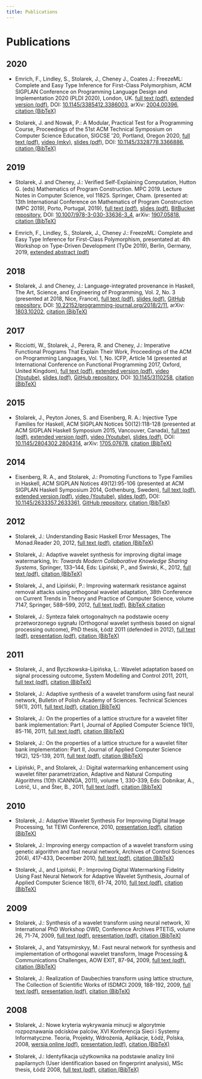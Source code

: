 ```yaml
---
title: Publications
---
```


Publications
============

2020
----

  * Emrich, F., Lindley, S., Stolarek, J., Cheney J., Coates J.: FreezeML:
    Complete and Easy Type Inference for First-Class Polymorphism, ACM SIGPLAN
    Conference on Programming Language Design and Implementation 2020 (PLDI
    2020), London, UK. [full text (pdf)](/files/emrich_lindley_stolarek_cheney_coates_freezeml.pdf),
    [extended version (pdf)](/files/emrich_lindley_stolarek_cheney_coates_freezeml_extended.pdf),
    DOI: [10.1145/3385412.3386003](https://doi.org/10.1145/3385412.3386003),
    arXiv: [2004.00396](https://arxiv.org/abs/2004.00396),
    [citation (BibTeX)](/files/emrich_lindley_stolarek_cheney_coates_freezeml.bib)

  * Stolarek, J. and Nowak, P.: A Modular, Practical Test for a Programming
    Course, Proceedings of the 51st ACM Technical Symposium on Computer Science
    Education, SIGCSE '20, Portland, Oregon 2020,
    [full text (pdf)](/files/stolarek_nowak_sigcse2020.pdf),
    [video (mkv)](/files/stolarek_nowak_sigcse2020_video.mkv),
    [slides (pdf)](/files/stolarek_nowak_sigcse2020_slides.pdf),
    DOI: [10.1145/3328778.3366886](https://doi.org/10.1145/3328778.3366886),
    [citation (BibTeX)](/files/stolarek_nowak_sigcse2020.bib)


2019
----

  * Stolarek, J. and Cheney, J.: Veriﬁed Self-Explaining Computation, Hutton
    G. (eds) Mathematics of Program Construction. MPC 2019. Lecture Notes in
    Computer Science, vol 11825. Springer, Cham. (presented at: 13th
    International Conference on Mathematics of Program Construction (MPC 2019),
    Porto, Portugal, 2019),
    [full text (pdf)](/files/stolarek_cheney_verified_self_explaining_computation.pdf),
    [slides (pdf)](/files/stolarek_cheney_verified_self_explaining_computation_slides.pdf),
    [BitBucket repository](https://bitbucket.org/jstolarek/gc_imp_slicing), DOI:
    [10.1007/978-3-030-33636-3_4](https://doi.org/10.1007/978-3-030-33636-3_4),
    arXiv: [1907.05818](https://arxiv.org/abs/1907.05818),
    [citation (BibTeX)](/files/stolarek_cheney_verified_self_explaining_computation.bib)

  * Emrich, F., Lindley, S., Stolarek, J., Cheney J.: FreezeML: Complete and
    Easy Type Inference for First-Class Polymorphism, presentated at: 4th
    Workshop on Type-Driven Development (TyDe 2019), Berlin, Germany, 2019,
    [extended abstract (pdf)](/files/emrich_lindley_stolarek_cheney_freezeml_extended_abstract.pdf)


2018
----

  * Stolarek, J. and Cheney, J.: Language-integrated provenance in Haskell, The
    Art, Science, and Engineering of Programming, Vol. 2, No. 3 (presented at
    <Programming> 2018, Nice, France),
    [full text (pdf)](/files/stolarek_cheney_language_integrated_provenance_in_haskell.pdf),
    [slides (pdf)](/files/stolarek_cheney_language_integrated_provenance_in_haskell_slides.pdf),
    [GitHub repository](https://github.com/jstolarek/skye-dsh),
    DOI: [10.22152/programming-journal.org/2018/2/11](https://doi.org/10.22152/programming-journal.org/2018/2/11),
    arXiv: [1803.10202](https://arxiv.org/abs/1803.10202),
    [citation (BibTeX)](/files/stolarek_cheney_language_integrated_provenance_in_haskell.bib)


2017
----

  * Ricciotti, W., Stolarek, J., Perera, R. and Cheney, J.: Imperative
    Functional Programs That Explain Their Work, Proceedings of the ACM on
    Programming Languages, Vol. 1, No. ICFP, Article 14 (presented at
    International Conference on Functional Programming 2017, Oxford, United
    Kingdom),
    [full text (pdf)](/files/ricciotti_stolarek_perera_cheney_icfp2017.pdf),
    [extended version (pdf)](/files/ricciotti_stolarek_perera_cheney_icfp2017_extended.pdf),
    [video (Youtube)](https://www.youtube.com/watch?v=6_ISyRsAhEY),
    [slides (pdf)](/files/ricciotti_stolarek_perera_cheney_icfp2017_slides.pdf),
    [GitHub repository](https://github.com/jstolarek/slicer),
    DOI: [10.1145/3110258](https://doi.org/10.1145/3110258),
    [citation (BibTeX)](/files/ricciotti_stolarek_perera_cheney_icfp2017.bib)


2015
----

  * Stolarek, J., Peyton Jones, S. and Eisenberg, R. A.: Injective Type Families
    for Haskell, ACM SIGPLAN Notices 50(12):118-128 (presented at ACM SIGPLAN
    Haskell Symposium 2015, Vancouver, Canada),
    [full text (pdf)](/files/stolarek_peyton-jones_eisenberg_injectivity.pdf),
    [extended version (pdf)](/files/stolarek_peyton-jones_eisenberg_injectivity_extended.pdf),
    [video (Youtube)](https://www.youtube.com/watch?v=s0wkCKZU3WI),
    [slides (pdf)](/files/injectivity-haskell15-slides.pdf),
    DOI: [10.1145/2804302.2804314](http://dx.doi.org/10.1145/2804302.2804314),
    arXiv: [1705.07678](https://arxiv.org/abs/1705.07678),
    [citation (BibTeX)](/files/stolarek_peyton-jones_eisenberg_injectivity.bib)


2014
----

  * Eisenberg, R. A., and Stolarek, J.: Promoting Functions to Type Families in
    Haskell, ACM SIGPLAN Notices 49(12):95-106 (presented at ACM SIGPLAN Haskell
    Symposium 2014, Gothenburg, Sweden),
    [full text (pdf)](/files/eisenberg_stolarek_promotion.pdf),
    [extended version (pdf)](/files/eisenberg_stolarek_promotion_extended.pdf),
    [video (Youtube)](https://www.youtube.com/watch?v=J47OTYArG08),
    [slides (pdf)](/files/promotion-haskell14-slides.pdf),
    DOI: [10.1145/2633357.2633361](http://dx.doi.org/10.1145/2633357.2633361),
    [GitHub repository](http://www.github.com/goldfirere/singletons),
    [citation (BibTeX)](/files/eisenberg_stolarek_promotion.bib)


2012
----

  * Stolarek, J.: Understanding Basic Haskell Error Messages, The Monad.Reader
    20, 2012,
    [full text (pdf)](/files/stolarek_understanding_basic_haskell_error_messages.pdf),
    [citation (BibTeX)](/files/stolarek_understanding_basic_haskell_error_messages.bib)

  * Stolarek, J.: Adaptive wavelet synthesis for improving digital image
    watermarking, In: _Towards Modern Collaborative Knowledge Sharing Systems_,
    Springer, 133–144, Eds: Lipiński, P., and Świrski, K., 2012,
    [full text (pdf)](/files/stolarek_adaptive_wavelet_synthesis_for_watermarking.pdf),
    [citation (BibTeX)](/files/stolarek_adaptive_wavelet_synthesis_for_watermarking.bib)

  * Stolarek, J., and Lipiński, P.: Improving watermark resistance against
    removal attacks using orthogonal wavelet adaptation, 38th Conference on
    Current Trends in Theory and Practice of Computer Science, volume 7147,
    Springer, 588–599, 2012,
    [full text (pdf)](/files/stolarek_lipinski_improving_watermark_resistance_against_removal_attacks.pdf),
    [BibTeX citation](/files/stolarek_lipinski_improving_watermark_resistance_against_removal_attacks.bib)

  * Stolarek, J.: Synteza falek ortogonalnych na podstawie oceny przetworzonego
    sygnału (Orthogonal wavelet synthesis based on signal processing outcome),
    PhD thesis, Łódź 2011 (defended in 2012),
    [full text (pdf)](/files/stolarek_rozprawa_doktorska.pdf),
    [presentation (pdf)](/files/stolarek_obrona_dr_prezentacja.pdf),
    [citation (BibTeX)](/files/stolarek_rozprawa_doktorska.bib)


2011
----

  * Stolarek, J., and Byczkowska-Lipińska, L.: Wavelet adaptation based on
    signal processing outcome, System Modelling and Control 2011, 2011,
    [full text (pdf)](/files/stolarek_byczkowska_wavelet_adaptation_based_on_signal_processing_outcome.pdf),
    [citation (BibTeX)](/files/stolarek_byczkowska_wavelet_adaptation_based_on_signal_processing_outcome.bib)

  * Stolarek, J.: Adaptive synthesis of a wavelet transform using fast neural
    network, Bulletin of Polish Academy of Sciences. Technical Sciences 59(1),
    2011,
    [full text (pdf)](/files/stolarek_adaptive_synthesis_of_a_wavelet_transform.pdf),
    [citation (BibTeX)](/files/stolarek_adaptive_synthesis_of_a_wavelet_transform.bib)

  * Stolarek, J.: On the properties of a lattice structure for a wavelet filter
    bank implementation: Part I, Journal of Applied Computer Science 19(1),
    85-116, 2011,
    [full text (pdf)](/files/stolarek_properties_of_lattice_structure_part1.pdf),
    [citation (BibTeX)](/files/stolarek_properties_of_lattice_structure_part1.bib)

  * Stolarek, J.: On the properties of a lattice structure for a wavelet filter
    bank implementation: Part II, Journal of Applied Computer Science 19(2),
    125-139, 2011,
    [full text (pdf)](/files/stolarek_properties_of_lattice_structure_part2.pdf),
    [citation (BibTeX)](/files/stolarek_properties_of_lattice_structure_part2.bib)

  * Lipiński, P., and Stolarek, J.: Digital watermarking enhancement using
    wavelet filter parametrization, Adaptive and Natural Computing Algorithms
    (10th ICANNGA, 2011), volume 1, 330-339, Eds: Dobnikar, A., Lotrič, U., and
    Šter, B., 2011, [full text (pdf)](/files/lipinski_stolarek_icannga2011.pdf),
    [citation (BibTeX)](/files/lipinski_stolarek_icannga2011.bib)


2010
----

  * Stolarek, J.: Adaptive Wavelet Synthesis For Improving Digital Image
    Processing, 1st TEWI Conference, 2010,
    [presentation (pdf)](/files/stolarek_tewi2010.pdf),
    [citation (BibTeX)](/files/stolarek_tewi2010.bib)

  * Stolarek, J.: Improving energy compaction of a wavelet transform using
    genetic algorithm and fast neural network, Archives of Control Sciences
    20(4), 417-433, December 2010,
    [full text (pdf)](/files/stolarek_improving_energy_compaction_of_a_wavelet_transform.pdf),
    [citation (BibTeX)](/files/stolarek_improving_energy_compaction_of_a_wavelet_transform.bib)

  * Stolarek, J., and Lipiński, P.: Improving Digital Watermarking Fidelity
    Using Fast Neural Network for Adaptive Wavelet Synthesis, Journal of Applied
    Computer Science 18(1), 61-74, 2010,
    [full text (pdf)](/files/stolarek_lipinski_improving_digital_watermarking_fidelity_using_fast_neural_network.pdf),
    [citation (BibTeX)](/files/stolarek_lipinski_improving_digital_watermarking_fidelity_using_fast_neural_network.bib)


2009
----

  * Stolarek, J.: Synthesis of a wavelet transform using neural network, XI
    International PhD Workshop OWD, Conference Archives PTETiS, volume 26,
    71-74, 2009,
    [full text (pdf)](/files/stolarek_owd2009.pdf),
    [presentation (pdf)](/files/stolarek_owd2009_slides.pdf),
    [citation (BibTeX)](/files/stolarek_owd2009.bib)

  * Stolarek, J., and Yatsymirskyy, M.: Fast neural network for synthesis and
    implementation of orthogonal wavelet transform, Image Processing &
    Communications Challenges, AOW EXIT, 87-94, 2009,
    [full text (pdf)](/files/stolarek_yatsymirskyy_ipc2009.pdf),
    [citation (BibTeX)](/files/stolarek_yatsymirskyy_ipc2009.bib)

  * Stolarek, J.: Realization of Daubechies transform using lattice structure,
    The Collection of Scientific Works of ISDMCI 2009, 188-192, 2009,
    [full text (pdf)](/files/stolarek_isdmci2009.pdf),
    [presentation (pdf)](/files/stolarek_isdmci2009_slides.pdf),
    [citation (BibTeX)](/files/stolarek_isdmci2009.bib)


2008
----

  * Stolarek, J.: Nowe kryteria wykrywania minucji w algorytmie rozpoznawania
    odcisków palców, XVI Konferencja Sieci i Systemy Informatyczne. Teoria,
    Projekty, Wdrożenia, Aplikacje, Łódź, Polska, 2008,
    [wersja online (pdf)](/files/stolarek_sis2008.pdf),
    [presentation (pdf)](/files/stolarek_sis2008_slides.pdf),
    [citation (BibTeX)](/files/stolarek_sis2008.bib)

  * Stolarek, J.: Identyﬁkacja użytkownika na podstawie analizy linii
    papilarnych (User identification based on fingerprint analysis), MSc thesis,
    Łódź 2008, [full text (pdf)](/files/stolarek_praca_magisterska.pdf),
    [citation (BibTeX)](/files/stolarek_praca_magisterska.bib)
